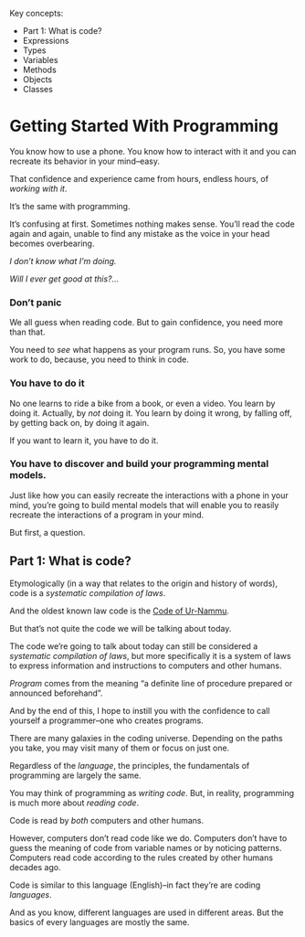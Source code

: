 Key concepts:
- Part 1: What is code?
- Expressions
- Types
- Variables
- Methods
- Objects
- Classes

# Getting Started With Programming

You know how to use a phone. You know how to interact with it and you can recreate its behavior in your mind–easy.

That confidence and experience came from hours, endless hours, of _working with it_.

It’s the same with programming.

It’s confusing at first. Sometimes nothing makes sense. You’ll read the code again and again, unable to find any mistake as the voice in your head becomes overbearing.

_I don’t know what I’m doing._

_Will I ever get good at this?…_

### Don’t panic
We all guess when reading code. But to gain confidence, you need more than that.

You need to _see_ what happens as your program runs. So, you have some work to do, because, you need to think in code.

### You have to do it
No one learns to ride a bike from a book, or even a video. You learn by doing it. Actually, by _not_ doing it. You learn by doing it wrong, by falling off, by getting back on, by doing it again.

If you want to learn it, you have to do it.

### You have to discover and build your programming mental models.

Just like how you can easily recreate the interactions with a phone in your mind, you’re going to build mental models that will enable you to reasily recreate the interactions of a program in your mind.

But first, a question.

## Part 1: What is code?
Etymologically (in a way that relates to the origin and history of words), code is a _systematic compilation of laws_.

And the oldest known law code is the [Code of Ur-Nammu](https://en.wikipedia.org/wiki/Code_of_Ur-Nammu).

But that’s not quite the code we will be talking about today.

The code we’re going to talk about today can still be considered a _systematic compilation of laws_, but more specifically it is a system of laws to express information and instructions to computers and other humans.

_Program_ comes from the meaning “a definite line of procedure prepared or announced beforehand”.

And by the end of this, I hope to instill you with the confidence to call yourself a programmer–one who creates programs.

There are many galaxies in the coding universe. Depending on the paths you take, you may visit many of them or focus on just one.

Regardless of the _language_, the principles, the fundamentals of programming are largely the same.

You may think of programming as _writing code_. But, in reality, programming is much more about _reading code_.

Code is read by _both_ computers and other humans.

However, computers don’t read code like we do. Computers don’t have to guess the meaning of code from variable names or by noticing patterns. Computers read code according to the rules created by other humans decades ago.

Code is similar to this language (English)–in fact they’re are coding _languages_.

And as you know, different languages are used in different areas. But the basics of every languages are mostly the same.
